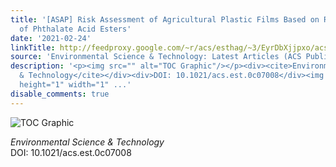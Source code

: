 ```yaml
---
title: '[ASAP] Risk Assessment of Agricultural Plastic Films Based on Release Kinetics
  of Phthalate Acid Esters'
date: '2021-02-24'
linkTitle: http://feedproxy.google.com/~r/acs/esthag/~3/EyrDbXjjpxo/acs.est.0c07008
source: 'Environmental Science & Technology: Latest Articles (ACS Publications)'
description: '<p><img src="" alt="TOC Graphic"/></p><div><cite>Environmental Science
  & Technology</cite></div><div>DOI: 10.1021/acs.est.0c07008</div><img src="http://feeds.feedburner.com/~r/acs/esthag/~4/EyrDbXjjpxo"
  height="1" width="1" ...'
disable_comments: true
---
```

<p><img src="" alt="TOC Graphic"/></p><div><cite>Environmental Science & Technology</cite></div><div>DOI: 10.1021/acs.est.0c07008</div><img src="http://feeds.feedburner.com/~r/acs/esthag/~4/EyrDbXjjpxo" height="1" width="1" ...